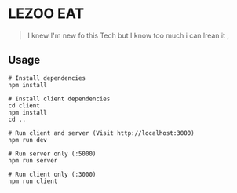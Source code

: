 # LEZOO EAT

> I knew I'm new fo this Tech but I know too much i can lrean it ,

## Usage

```
# Install dependencies
npm install

# Install client dependencies
cd client
npm install
cd ..

# Run client and server (Visit http://localhost:3000)
npm run dev

# Run server only (:5000)
npm run server

# Run client only (:3000)
npm run client
```
